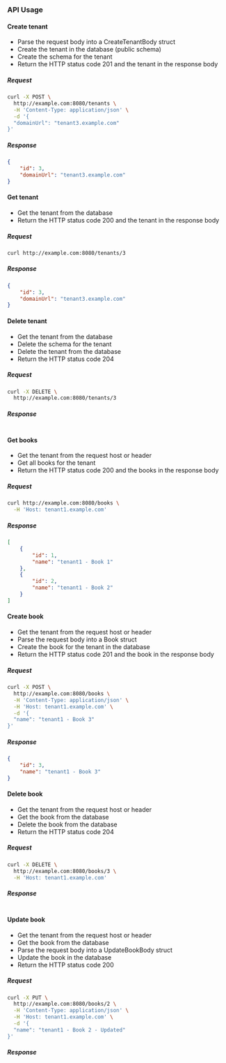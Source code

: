 ### API Usage

#### Create tenant

- Parse the request body into a CreateTenantBody struct
- Create the tenant in the database (public schema)
- Create the schema for the tenant
- Return the HTTP status code 201 and the tenant in the response body

##### Request

```bash
curl -X POST \
  http://example.com:8080/tenants \
  -H 'Content-Type: application/json' \
  -d '{
  "domainUrl": "tenant3.example.com"
}'
```

##### Response

```json
{
    "id": 3,
    "domainUrl": "tenant3.example.com"
}
```

#### Get tenant

- Get the tenant from the database
- Return the HTTP status code 200 and the tenant in the response body

##### Request

```bash
curl http://example.com:8080/tenants/3
```

##### Response

```json
{
    "id": 3,
    "domainUrl": "tenant3.example.com"
}
```

#### Delete tenant

- Get the tenant from the database
- Delete the schema for the tenant
- Delete the tenant from the database
- Return the HTTP status code 204

##### Request

```bash
curl -X DELETE \
  http://example.com:8080/tenants/3
```

##### Response

```json

```

#### Get books

- Get the tenant from the request host or header
- Get all books for the tenant
- Return the HTTP status code 200 and the books in the response body

##### Request

```bash
curl http://example.com:8080/books \
  -H 'Host: tenant1.example.com'
```

##### Response

```json
[
    {
        "id": 1,
        "name": "tenant1 - Book 1"
    },
    {
        "id": 2,
        "name": "tenant1 - Book 2"
    }
]
```

#### Create book

- Get the tenant from the request host or header
- Parse the request body into a Book struct
- Create the book for the tenant in the database
- Return the HTTP status code 201 and the book in the response body

##### Request

```bash
curl -X POST \
  http://example.com:8080/books \
  -H 'Content-Type: application/json' \
  -H 'Host: tenant1.example.com' \
  -d '{
  "name": "tenant1 - Book 3"
}'
```

##### Response

```json
{
    "id": 3,
    "name": "tenant1 - Book 3"
}
```

#### Delete book

- Get the tenant from the request host or header
- Get the book from the database
- Delete the book from the database
- Return the HTTP status code 204

##### Request

```bash
curl -X DELETE \
  http://example.com:8080/books/3 \
  -H 'Host: tenant1.example.com'
```

##### Response

```json

```

#### Update book

- Get the tenant from the request host or header
- Get the book from the database
- Parse the request body into a UpdateBookBody struct
- Update the book in the database
- Return the HTTP status code 200

##### Request

```bash
curl -X PUT \
  http://example.com:8080/books/2 \
  -H 'Content-Type: application/json' \
  -H 'Host: tenant1.example.com' \
  -d '{
  "name": "tenant1 - Book 2 - Updated"
}'
```

##### Response

```json

```
